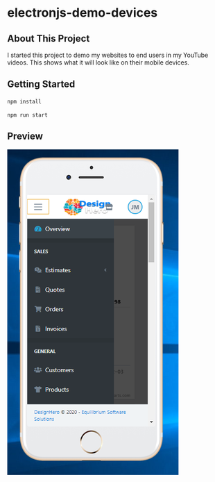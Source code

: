 # electronjs-demo-devices

## About This Project
I started this project to demo my websites to end users in my YouTube videos.  This shows what it will look like on their mobile devices.

## Getting Started
`npm install`

`npm run start`

## Preview
![Drag Racing](screenshot.PNG)

